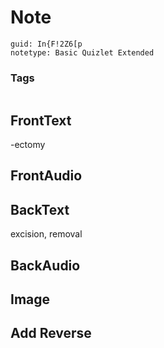 # Note
```
guid: In{F!2Z6[p
notetype: Basic Quizlet Extended
```

### Tags
```
```

## FrontText
-ectomy

## FrontAudio


## BackText
excision, removal


## BackAudio


## Image


## Add Reverse

